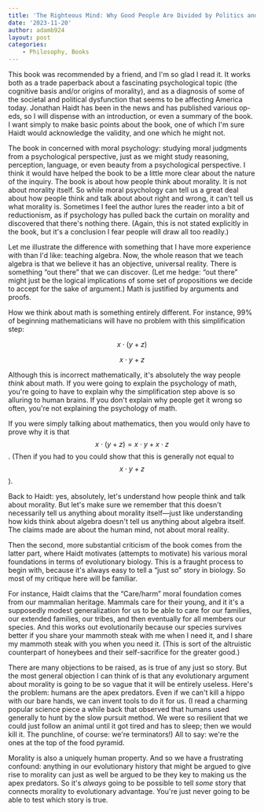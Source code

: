 ```yaml
---
title: 'The Righteous Mind: Why Good People Are Divided by Politics and Religion'
date: '2023-11-20'
author: adamb924
layout: post
categories:
    - Philosophy, Books
---
```

<script src="https://polyfill.io/v3/polyfill.min.js?features=es6"></script>
<script id="MathJax-script" async src="https://cdn.jsdelivr.net/npm/mathjax@3/es5/tex-mml-chtml.js"></script>

This book was recommended by a friend, and I'm so glad I read it. It works both as a trade paperback about a fascinating psychological topic (the cognitive basis and/or origins of morality), and as a diagnosis of some of the societal and political dysfunction that seems to be affecting America today. Jonathan Haidt has been in the news and has published various op-eds, so I will dispense with an introduction, or even a summary of the book. I want simply to make basic points about the book, one of which I'm sure Haidt would acknowledge the validity, and one which he might not.

The book in concerned with moral psychology: studying moral judgments from a psychological perspective, just as we might study reasoning, perception, language, or even beauty from a psychological perspective. I think it would have helped the book to be a little more clear about the nature of the inquiry. The book is about how people think about morality. It is not about morality itself. So while moral psychology can tell us a great deal about how people think and talk about about right and wrong, it can't tell us what morality is. Sometimes I feel the author lures the reader into a bit of reductionism, as if psychology has pulled back the curtain on morality and discovered that there's nothing there. (Again, this is not stated explicitly in the book, but it's a conclusion I fear people will draw all too readily.)

Let me illustrate the difference with something that I have more experience with than I'd like: teaching algebra. Now, the whole reason that we teach algebra is that we believe it has an objective, universal reality. There is something “out there” that we can discover. (Let me hedge: “out there” might just be the logical implications of some set of propositions we decide to accept for the sake of argument.) Math is justified by arguments and proofs.

How we think about math is something entirely different. For instance, 99% of beginning mathematicians will have no problem with this simplification step:

$$x\cdot (y + z)$$

$$x\cdot y + z$$

Although this is incorrect mathematically, it's absolutely the way people *think* about math. If you were going to explain the psychology of math, you're going to have to explain why the simplification step above is so alluring to human brains. If you don't explain why people get it wrong so often, you're not explaining the psychology of math.

If you were simply talking about mathematics, then you would only have to prove why it is that $$x\cdot (y + z) = x\cdot y + x\cdot z$$. (Then if you had to you could show that this is generally not equal to $$x\cdot y + z$$).

Back to Haidt: yes, absolutely, let's understand how people think and talk about morality. But let's make sure we remember that this doesn't necessarily tell us anything about morality itself—just like understanding how kids think about algebra doesn't tell us anything about algebra itself. The claims made are about the human mind, not about moral reality.

Then the second, more substantial criticism of the book comes from the latter part, where Haidt motivates (attempts to motivate) his various moral foundations in terms of evolutionary biology. This is a fraught process to begin with, because it's always easy to tell a “just so” story in biology. So most of my critique here will be familiar.

For instance, Haidt claims that the “Care/harm” moral foundation comes from our mammalian heritage. Mammals care for their young, and it it's a supposedly modest generalization for us to be able to care for our families, our extended families, our tribes, and then eventually for all members our species. And this works out evolutionarily because our species survives better if you share your mammoth steak with me when I need it, and I share my mammoth steak with you when you need it. (This is sort of the altruistic counterpart of honeybees and their self-sacrifice for the greater good.)

There are many objections to be raised, as is true of any just so story. But the most general objection I can think of is that any evolutionary argument about morality is going to be so vague that it will be entirely useless. Here's the problem: humans are the apex predators. Even if we can't kill a hippo with our bare hands, we can invent tools to do it for us. (I read a charming popular science piece a while back that observed that humans used generally to hunt by the slow pursuit method. We were so resilient that we could just follow an animal until it got tired and has to sleep; then we would kill it. The punchline, of course: we're terminators!) All to say: we're the ones at the top of the food pyramid.

Morality is also a uniquely human property. And so we have a frustrating confound: anything in our evolutionary history that might be argued to give rise to morality can just as well be argued to be they key to making us the apex predators. So it's *always* going to be possible to tell *some* story that connects morality to evolutionary advantage. You're just never going to be able to test which story is true.